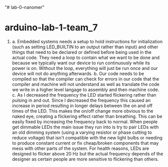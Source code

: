 "# lab-0-nanomer" 
# arduino-lab-1-team_7
1) a. Embedded systems needs a setup to hold instructions for initialization (such as setting LED_BUILTIN to an output rather than input) and other things that need to be declared or defined before being used in the actual code. They need a loop to contain what we want to be done and because we typically want our device to run continuously while its power is on. Without the loop, everything will just be run once and our device will not do anything afterwards.
   b. Our code needs to be compiled so that the compiler can check for errors in our code that the compiler and machine will not understand as well as translate the code we write in a higher level langage to assembly and then machine code. 
   c. As I decreased the frequency the LED started flickering rather than pulsing in and out. Since I decreased the frequency this caused an increase in period resulting in longer delays between the on and off times of the LED. This makes the on/off change more obvious to the naked eye, creating a flickering effect rather than breathing. This can be easily fixed by increasing the frequency back to normal. When people get dimmable LEDs the main issue they run into is try to pair LEDs with an old dimming system (using a varying resistor or phase cutting to reduce voltage) that isn't compatible with the new light bulbs or needing to produce constant current or fix cheap/broken components that may mess with other parts of the system. For health reasons, LEDs are designed to flicker above 20 Hz but the actual frequency depends of the designer as certain people are more sensitive to flickering than others.
